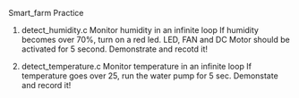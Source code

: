 Smart_farm Practice

1. detect_humidity.c
Monitor humidity in an infinite loop
If humidity becomes over 70%, turn on a red led.
LED, FAN and DC Motor should be activated for 5 second.
Demonstrate and recotd it!

2. detect_temperature.c
Monitor temperature in an infinite loop
If temperature goes over 25, run the water pump for 5 sec.
Demonstate and record it!


